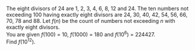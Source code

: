 <p>The eight divisors of 24 are 1, 2, 3, 4, 6, 8, 12 and 24.
The ten numbers not exceeding 100 having exactly eight divisors are 24, 30, 40, 42, 54, 56, 66, 70, 78 and 88.
Let <var>f</var>(<var>n</var>) be the count of numbers not exceeding <var>n</var> with exactly eight divisors.<br />
You are given <var>f</var>(100) = 10, <var>f</var>(1000) = 180 and <var>f</var>(10<sup>6</sup>) = 224427.<br />
Find <var>f</var>(10<sup>12</sup>).</p>
